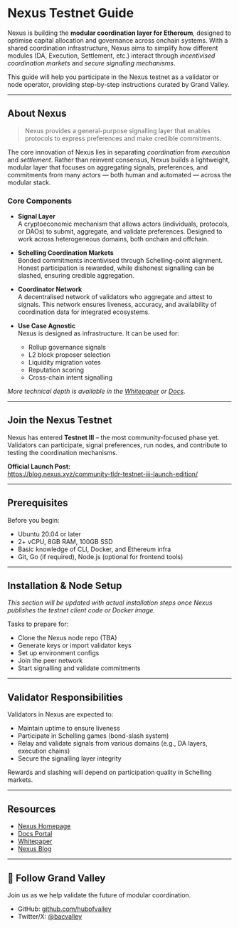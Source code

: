 # Nexus Testnet Guide

Nexus is building the **modular coordination layer for Ethereum**, designed to optimise capital allocation and governance across onchain systems. With a shared coordination infrastructure, Nexus aims to simplify how different modules (DA, Execution, Settlement, etc.) interact through *incentivised coordination markets* and *secure signalling mechanisms*.

This guide will help you participate in the Nexus testnet as a validator or node operator, providing step-by-step instructions curated by Grand Valley.

---

## About Nexus

> Nexus provides a general-purpose signalling layer that enables protocols to express preferences and make credible commitments.

The core innovation of Nexus lies in separating *coordination* from *execution* and *settlement*. Rather than reinvent consensus, Nexus builds a lightweight, modular layer that focuses on aggregating signals, preferences, and commitments from many actors — both human and automated — across the modular stack.

### Core Components

- **Signal Layer**  
  A cryptoeconomic mechanism that allows actors (individuals, protocols, or DAOs) to submit, aggregate, and validate preferences. Designed to work across heterogeneous domains, both onchain and offchain.

- **Schelling Coordination Markets**  
  Bonded commitments incentivised through Schelling-point alignment. Honest participation is rewarded, while dishonest signalling can be slashed, ensuring credible aggregation.

- **Coordinator Network**  
  A decentralised network of validators who aggregate and attest to signals. This network ensures liveness, accuracy, and availability of coordination data for integrated ecosystems.

- **Use Case Agnostic**  
  Nexus is designed as infrastructure. It can be used for:
  - Rollup governance signals
  - L2 block proposer selection
  - Liquidity migration votes
  - Reputation scoring
  - Cross-chain intent signalling

*More technical depth is available in the [Whitepaper](https://whitepaper.nexus.xyz/) or [Docs](https://docs.nexus.xyz/home).*

---

## Join the Nexus Testnet

Nexus has entered **Testnet III** – the most community-focused phase yet. Validators can participate, signal preferences, run nodes, and contribute to testing the coordination mechanisms.

**Official Launch Post:**  
https://blog.nexus.xyz/community-tldr-testnet-iii-launch-edition/

---

## Prerequisites

Before you begin:
- Ubuntu 20.04 or later
- 2+ vCPU, 8GB RAM, 100GB SSD
- Basic knowledge of CLI, Docker, and Ethereum infra
- Git, Go (if required), Node.js (optional for frontend tools)

---

## Installation & Node Setup

_This section will be updated with actual installation steps once Nexus publishes the testnet client code or Docker image._

Tasks to prepare for:
- Clone the Nexus node repo (TBA)
- Generate keys or import validator keys
- Set up environment configs
- Join the peer network
- Start signalling and validate commitments

---

## Validator Responsibilities

Validators in Nexus are expected to:
- Maintain uptime to ensure liveness
- Participate in Schelling games (bond-slash system)
- Relay and validate signals from various domains (e.g., DA layers, execution chains)
- Secure the signalling layer integrity

Rewards and slashing will depend on participation quality in Schelling markets.

---

## Resources

- [Nexus Homepage](https://nexus.xyz/)
- [Docs Portal](https://docs.nexus.xyz/home)
- [Whitepaper](https://whitepaper.nexus.xyz/)
- [Nexus Blog](https://blog.nexus.xyz/)

---

## 🙌 Follow Grand Valley

Join us as we help validate the future of modular coordination.

- GitHub: [github.com/hubofvalley](https://github.com/hubofvalley)
- Twitter/X: [@bacvalley](https://x.com/bacvalley)